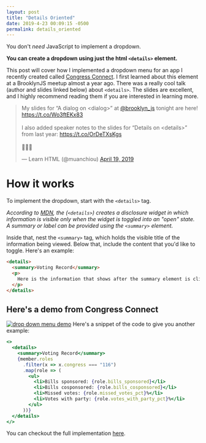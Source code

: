 ```yaml
---
layout: post
title: "Details Oriented"
date: 2019-4-23 00:09:15 -0500
permalink: details_oriented
---
```


You don't _need_ JavaScript to implement a dropdown.

**You can create a dropdown using just the html `<details>` element.**

This post will cover how I implemented a dropdown menu for an app I recently created called [Congress Connect](https://github.com/hcarnes/congress_connect). I first learned about this element at a BrooklynJS meetup almost a year ago. There was a really cool talk (author and slides linked below) about `<details>`. The slides are excellent, and I highly recommend reading them if you are interested in learning more.

<blockquote class="twitter-tweet" data-lang="en"><p lang="en" dir="ltr">My slides for “A dialog on &lt;dialog&gt;” at <a href="https://twitter.com/brooklyn_js?ref_src=twsrc%5Etfw">@brooklyn_js</a> tonight are here!  <a href="https://t.co/Wo3ftEKx83">https://t.co/Wo3ftEKx83</a><br><br>I also added speaker notes to the slides for “Details on &lt;details&gt;” from last year: <a href="https://t.co/OrDeTXsKgs">https://t.co/OrDeTXsKgs</a><br><br>💾💾💾</p>&mdash; Learn HTML (@muanchiou) <a href="https://twitter.com/muanchiou/status/1119091599474958336?ref_src=twsrc%5Etfw">April 19, 2019</a></blockquote>
<script async src="https://platform.twitter.com/widgets.js" charset="utf-8"></script>

# How it works

To implement the dropdown, start with the `<details>` tag.

_According to [MDN](https://developer.mozilla.org/en-US/docs/Web/HTML/Element/details), the (`<details>`) creates a disclosure widget in which information is visible only when the widget is toggled into an "open" state. A summary or label can be provided using the `<summary>` element._

Inside that, nest the `<summary>` tag, which holds the visible title of the information being viewed. Below that, include the content that you'd like to toggle. Here's an example:

```html
<details>
  <summary>Voting Record</summary>
  <p>
    Here is the information that shows after the summary element is clicked!
  </p>
</details>
```

## Here's a demo from Congress Connect

<a href="https://imgur.com/ZYLCkOo"><img src="https://i.imgur.com/ZYLCkOo.gif" title="drop down menu demo" /></a>
Here's a snippet of the code to give you another example:

```jsx
<>
  <details>
    <summary>Voting Record</summary>
    {member.roles
      .filter(x => x.congress === "116")
      .map(role => (
        <ul>
          <li>Bills sponsored: {role.bills_sponsored}</li>
          <li>Bills cosponsored: {role.bills_cosponsored}</li>
          <li>Missed votes: {role.missed_votes_pct}%</li>
          <li>Votes with party: {role.votes_with_party_pct}%</li>
        </ul>
      ))}
  </details>
</>
```

You can checkout the full implementation [here](https://github.com/hcarnes/congress_connect).
